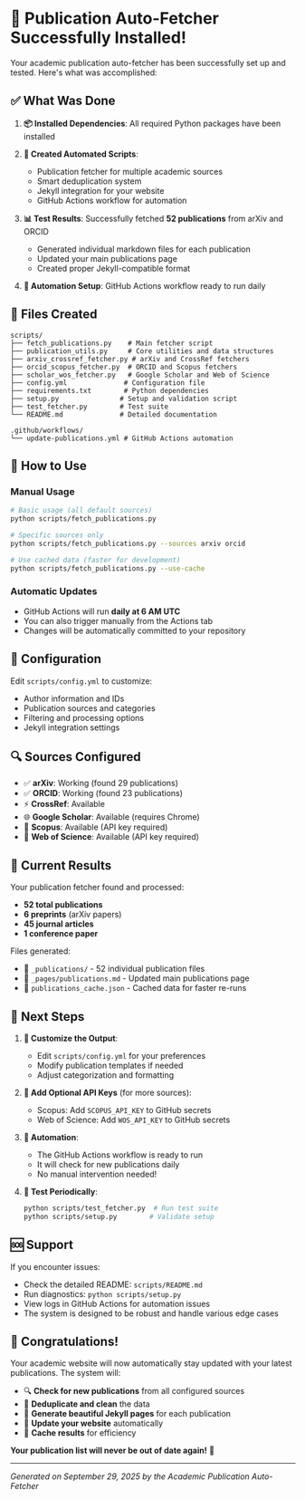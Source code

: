 # 🎉 Publication Auto-Fetcher Successfully Installed!

Your academic publication auto-fetcher has been successfully set up and tested. Here's what was accomplished:

## ✅ What Was Done

1. **📦 Installed Dependencies**: All required Python packages have been installed
2. **🔧 Created Automated Scripts**: 
   - Publication fetcher for multiple academic sources
   - Smart deduplication system
   - Jekyll integration for your website
   - GitHub Actions workflow for automation

3. **📊 Test Results**: Successfully fetched **52 publications** from arXiv and ORCID
   - Generated individual markdown files for each publication
   - Updated your main publications page
   - Created proper Jekyll-compatible format

4. **🤖 Automation Setup**: GitHub Actions workflow ready to run daily

## 📁 Files Created

```
scripts/
├── fetch_publications.py    # Main fetcher script
├── publication_utils.py     # Core utilities and data structures
├── arxiv_crossref_fetcher.py # arXiv and CrossRef fetchers
├── orcid_scopus_fetcher.py  # ORCID and Scopus fetchers
├── scholar_wos_fetcher.py   # Google Scholar and Web of Science
├── config.yml              # Configuration file
├── requirements.txt        # Python dependencies
├── setup.py               # Setup and validation script
├── test_fetcher.py        # Test suite
└── README.md              # Detailed documentation

.github/workflows/
└── update-publications.yml # GitHub Actions automation
```

## 🚀 How to Use

### Manual Usage
```bash
# Basic usage (all default sources)
python scripts/fetch_publications.py

# Specific sources only
python scripts/fetch_publications.py --sources arxiv orcid

# Use cached data (faster for development)
python scripts/fetch_publications.py --use-cache
```

### Automatic Updates
- GitHub Actions will run **daily at 6 AM UTC**
- You can also trigger manually from the Actions tab
- Changes will be automatically committed to your repository

## 🔧 Configuration

Edit `scripts/config.yml` to customize:
- Author information and IDs
- Publication sources and categories
- Filtering and processing options
- Jekyll integration settings

## 🔍 Sources Configured

- ✅ **arXiv**: Working (found 29 publications)
- ✅ **ORCID**: Working (found 23 publications)  
- ⚡ **CrossRef**: Available
- 🌐 **Google Scholar**: Available (requires Chrome)
- 🔑 **Scopus**: Available (API key required)
- 🔑 **Web of Science**: Available (API key required)

## 🎯 Current Results

Your publication fetcher found and processed:
- **52 total publications**
- **6 preprints** (arXiv papers)
- **45 journal articles**
- **1 conference paper**

Files generated:
- 📁 `_publications/` - 52 individual publication files
- 📄 `_pages/publications.md` - Updated main publications page
- 💾 `publications_cache.json` - Cached data for faster re-runs

## 🔄 Next Steps

1. **🎨 Customize the Output**:
   - Edit `scripts/config.yml` for your preferences
   - Modify publication templates if needed
   - Adjust categorization and formatting

2. **🔑 Add Optional API Keys** (for more sources):
   - Scopus: Add `SCOPUS_API_KEY` to GitHub secrets
   - Web of Science: Add `WOS_API_KEY` to GitHub secrets

3. **📅 Automation**:
   - The GitHub Actions workflow is ready to run
   - It will check for new publications daily
   - No manual intervention needed!

4. **🧪 Test Periodically**:
   ```bash
   python scripts/test_fetcher.py  # Run test suite
   python scripts/setup.py        # Validate setup
   ```

## 🆘 Support

If you encounter issues:
- Check the detailed README: `scripts/README.md`
- Run diagnostics: `python scripts/setup.py`
- View logs in GitHub Actions for automation issues
- The system is designed to be robust and handle various edge cases

## 🎊 Congratulations!

Your academic website will now automatically stay updated with your latest publications. The system will:

- 🔍 **Check for new publications** from all configured sources
- 🧹 **Deduplicate and clean** the data
- 📝 **Generate beautiful Jekyll pages** for each publication
- 🔄 **Update your website** automatically
- 💾 **Cache results** for efficiency

**Your publication list will never be out of date again!** 🚀

---

*Generated on September 29, 2025 by the Academic Publication Auto-Fetcher*